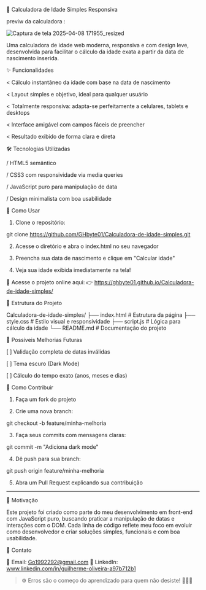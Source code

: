 🎂 Calculadora de Idade Simples Responsiva

previw da calculadora :

![Captura de tela 2025-04-08 171955_resized](https://github.com/user-attachments/assets/919ee5cf-b578-4c90-8cc8-261dd278332f)


Uma calculadora de idade web moderna, responsiva e com design leve, desenvolvida para facilitar o cálculo da idade exata a partir da data de nascimento inserida.

✨ Funcionalidades

< Cálculo instantâneo da idade com base na data de nascimento

< Layout simples e objetivo, ideal para qualquer usuário

< Totalmente responsiva: adapta-se perfeitamente a celulares, tablets e desktops

< Interface amigável com campos fáceis de preencher

< Resultado exibido de forma clara e direta


🛠 Tecnologias Utilizadas

/ HTML5 semântico

/ CSS3 com responsividade via media queries

/ JavaScript puro para manipulação de data

/ Design minimalista com boa usabilidade


🚀 Como Usar

1. Clone o repositório:

git clone https://github.com/GHbyte01/Calculadora-de-idade-simples.git


2. Acesse o diretório e abra o index.html no seu navegador


3. Preencha sua data de nascimento e clique em "Calcular idade"


4. Veja sua idade exibida imediatamente na tela!



🎯 Acesse o projeto online aqui:
👉 https://ghbyte01.github.io/Calculadora-de-idade-simples/

📂 Estrutura do Projeto

Calculadora-de-idade-simples/
├── index.html       # Estrutura da página
├── style.css        # Estilo visual e responsividade
├── script.js        # Lógica para cálculo da idade
└── README.md        # Documentação do projeto

🔧 Possíveis Melhorias Futuras

[ ] Validação completa de datas inválidas

[ ] Tema escuro (Dark Mode)

[ ] Cálculo do tempo exato (anos, meses e dias)


🤝 Como Contribuir

1. Faça um fork do projeto


2. Crie uma nova branch:

git checkout -b feature/minha-melhoria


3. Faça seus commits com mensagens claras:

git commit -m "Adiciona dark mode"


4. Dê push para sua branch:

git push origin feature/minha-melhoria


5. Abra um Pull Request explicando sua contribuição




---

🧠 Motivação

Este projeto foi criado como parte do meu desenvolvimento em front-end com JavaScript puro, buscando praticar a manipulação de datas e interações com o DOM. Cada linha de código reflete meu foco em evoluir como desenvolvedor e criar soluções simples, funcionais e com boa usabilidade.

📩 Contato

📧 Email: Go1992292@gmail.com
💼 LinkedIn: www.linkedin.com/in/guilherme-oliveira-a97b712b1

> ⚙ Erros são o começo do aprendizado para quem não desiste! 🏋🏻‍♂
